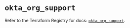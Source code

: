 # `okta_org_support`

Refer to the Terraform Registry for docs: [`okta_org_support`](https://registry.terraform.io/providers/okta/okta/4.20.0/docs/resources/org_support).
